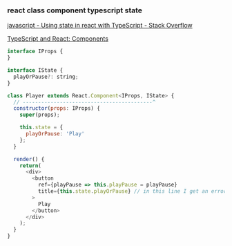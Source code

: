 ###  react class component typescript state


[javascript - Using state in react with TypeScript - Stack Overflow](https://stackoverflow.com/questions/46987816/using-state-in-react-with-typescript "javascript - Using state in react with TypeScript - Stack Overflow")

[TypeScript and React: Components](https://fettblog.eu/typescript-react/components/ "TypeScript and React: Components")
 

```js
interface IProps {
}

interface IState {
  playOrPause?: string;
}

class Player extends React.Component<IProps, IState> {
  // ------------------------------------------^
  constructor(props: IProps) {
    super(props);

    this.state = {
      playOrPause: 'Play'
    };
  }

  render() {
    return(
      <div>
        <button
          ref={playPause => this.playPause = playPause}
          title={this.state.playOrPause} // in this line I get an error
        >
          Play
        </button>
      </div>
    );
  }
}
```

